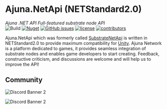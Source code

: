 # Ajuna.NetApi (NETStandard2.0)
*Ajuna .NET API Full-featured substrate node API*  
![Build](https://github.com/ajuna-network/Ajuna.NetApi/actions/workflows/dotnet.yml/badge.svg)
[![Nuget](https://img.shields.io/nuget/v/Ajuna.NetApi)](https://www.nuget.org/packages/Ajuna.NetApi/)
[![GitHub issues](https://img.shields.io/github/issues/ajuna-network/Ajuna.NetApi.svg)](https://github.com/ajuna-network/Ajuna.NetApi/issues)
[![license](https://img.shields.io/github/license/ajuna-network/Ajuna.NetApi)](https://github.com/ajuna-network/Ajuna.NetApi/blob/origin/LICENSE)
[![contributors](https://img.shields.io/github/contributors/ajuna-network/Ajuna.NetApi)](https://github.com/ajuna-network/Ajuna.NetApi/graphs/contributors)  

Ajuna.NetApi which was formerly called [SubstrateNetApi](https://github.com/JetonNetwork/SubstrateNetApi) is written in NETStandard2.0 to provide maximum compatibility for [Unity](https://unity.com/). Ajuna Network is a platform dedicated to games, it provides seamless integration of substrate nodes and enables game developers to start creating. Feedback, constructive criticism, and discussions are welcome and will help us to improve the API!

## Community

![Discord Banner 2](https://discordapp.com/api/guilds/849331368558198803/widget.png?style=banner2)

![Discord Banner 2](https://discordapp.com/api/guilds/447132563924844544/widget.png?style=banner2)

